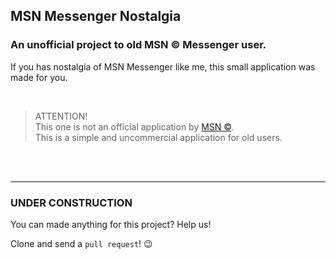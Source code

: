 ## MSN Messenger Nostalgia
### An unofficial project to old MSN &copy; Messenger user.

If you has nostalgia of MSN Messenger like me, this small application was made for you.

<br>

> ATTENTION! <br>
> This one is not an official application by <a href="https://msn.com" target="_blank">MSN &copy;</a>. <br>
> This is a simple and uncommercial application for old users.

<br>
<br>

---

### UNDER CONSTRUCTION

You can made anything for this project? Help us!

Clone and send a `pull request`!  :wink: 

